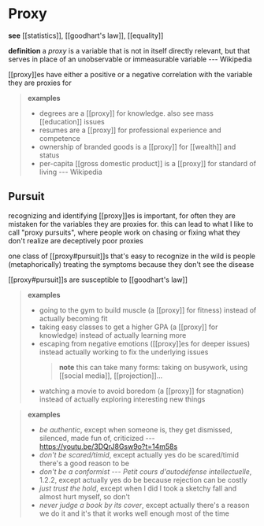 # Proxy

**see** [[statistics]], [[goodhart's law]], [[equality]]

**definition** a _proxy_ is a variable that is not in itself directly relevant, but that serves in place of an unobservable or immeasurable variable --- Wikipedia

[[proxy]]es have either a positive or a negative correlation with the variable they are proxies for

> **examples**
>
> - degrees are a [[proxy]] for knowledge. also see mass [[education]] issues
> - resumes are a [[proxy]] for professional experience and competence
> - ownership of branded goods is a [[proxy]] for [[wealth]] and status
> - per-capita [[gross domestic product]] is a [[proxy]] for standard of living --- Wikipedia

## Pursuit

recognizing and identifying [[proxy]]es is important, for often they are mistaken for the variables they are proxies for. this can lead to what I like to call "proxy pursuits", where people work on chasing or fixing what they don't realize are deceptively poor proxies

one class of [[proxy#pursuit]]s that's easy to recognize in the wild is people (metaphorically) treating the symptoms because they don't see the disease

[[proxy#pursuit]]s are susceptible to [[goodhart's law]]

> **examples**
>
> - going to the gym to build muscle (a [[proxy]] for fitness) instead of actually becoming fit
> - taking easy classes to get a higher GPA (a [[proxy]] for knowledge) instead of actually learning more
> - escaping from negative emotions ([[proxy]]es for deeper issues) instead actually working to fix the underlying issues
>   > **note** this can take many forms: taking on busywork, using [[social media]], [[projection]]...
> - watching a movie to avoid boredom (a [[proxy]] for stagnation) instead of actually exploring interesting new things

> **examples**
>
> - _be authentic_, except when someone is, they get dismissed, silenced, made fun of, criticized --- <https://youtu.be/3DQrJ8Gsw9o?t=14m58s>
> - _don't be scared/timid_, except actually yes do be scared/timid there's a good reason to be
> - _don't be a conformist_ --- _Petit cours d'autodéfense intellectuelle_, 1.2.2, except actually yes do be because rejection can be costly
> - _just trust the hold_, except when I did I took a sketchy fall and almost hurt myself, so don't
> - _never judge a book by its cover_, except actually there's a reason we do it and it's that it works well enough most of the time
